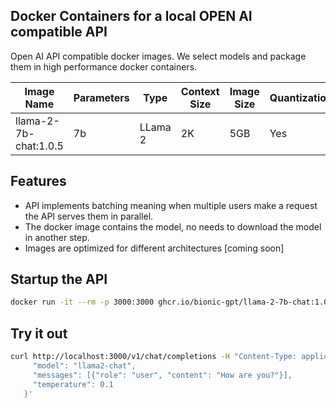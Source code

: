 ## Docker Containers for a local OPEN AI compatible API

Open AI API compatible docker images. We select models and package them in high performance docker containers.

|Image Name   |Parameters   | Type  | Context Size  | Image Size  | Quantization  | Ram Requirements  |
|---|---|---|---|---|---|---|
|llama-2-7b-chat:1.0.5| 7b  | LLama 2  | 2K | 5GB  | Yes  | 16GB  |

## Features

- API implements batching meaning when multiple users make a request the API serves them in parallel.
- The docker image contains the model, no needs to download the model in another step.
- Images are optimized for different architectures [coming soon]

## Startup the API

```sh
docker run -it --rm -p 3000:3000 ghcr.io/bionic-gpt/llama-2-7b-chat:1.0.5
```

## Try it out

```sh
curl http://localhost:3000/v1/chat/completions -H "Content-Type: application/json" -d '{
     "model": "llama2-chat", 
     "messages": [{"role": "user", "content": "How are you?"}],
     "temperature": 0.1 
   }'
```